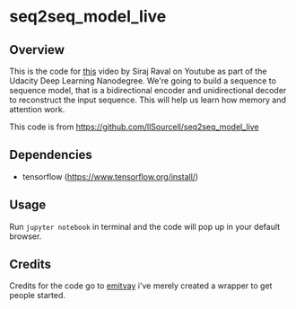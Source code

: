 # seq2seq_model_live

## Overview

This is the code for [this](https://www.youtube.com/watch?v=ElmBrKyMXxs&lc=z12gzlpggvy0ebk1b22oynvhsxv5sv4q104) video by Siraj Raval on Youtube as part of the Udacity Deep Learning Nanodegree. We're going to build a sequence to sequence model, that is a bidirectional encoder and unidirectional decoder to reconstruct the input sequence. This will help us learn how memory and attention work. 



This code is from https://github.com/llSourcell/seq2seq_model_live


## Dependencies

* tensorflow (https://www.tensorflow.org/install/)

## Usage

Run `jupyter notebook` in terminal and the code will pop up in your default browser. 

## Credits


Credits for the code go to [emitvay](https://github.com/ematvey/tensorflow-seq2seq-tutorials) i've merely created a wrapper to get people started.
